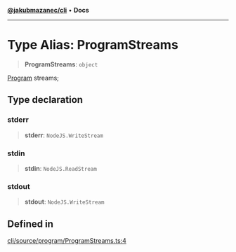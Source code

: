 [**@jakubmazanec/cli**](../README.md) • **Docs**

---

# Type Alias: ProgramStreams

> **ProgramStreams**: `object`

[Program](../classes/Program.md) streams;

## Type declaration

### stderr

> **stderr**: `NodeJS.WriteStream`

### stdin

> **stdin**: `NodeJS.ReadStream`

### stdout

> **stdout**: `NodeJS.WriteStream`

## Defined in

[cli/source/program/ProgramStreams.ts:4](https://github.com/jakubmazanec/tools/blob/28bd44b020b25cf8f9b96b5a385bb7c918cf32ab/packages/cli/source/program/ProgramStreams.ts#L4)
